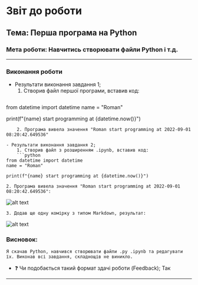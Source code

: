 # Звіт до роботи
## Тема: Перша програма на Python
### Мета роботи: Навчитись створювати файли Python і т.д.
---
### Виконання роботи
- Результати виконання завдання 1;
    1. Створив файл першої програми, вставив код:
    ```python
from datetime import datetime
name = "Roman"

print(f"{name} start programming at {datetime.now()}")
```
    2. Програма вивела значення "Roman start programming at 2022-09-01 08:20:42.649536"

- Результати виконання завдання 2;
    1. Створив файл з розширенням .ipynb, вставив код:
    ```python
from datetime import datetime
name = "Roman"

print(f"{name} start programming at {datetime.now()}")
```
    2. Програма вивела значення "Roman start programming at 2022-09-01 08:20:42.649536":
![alt text](https://i.imgur.com/wJmGVb1.jpg "Результат")

    3. Додав ще одну комірку з типом Markdown, результат:
![alt text](https://i.imgur.com/AfvX0oD.jpg "Результат")

### Висновок: 
    Я скачав Python, навчився створювати файли .py .ipynb та редагувати їх. Виконав всі завдання, складнощів не виникло.
- :question: Чи подобається такий формат здачі роботи (Feedback);
Так
---